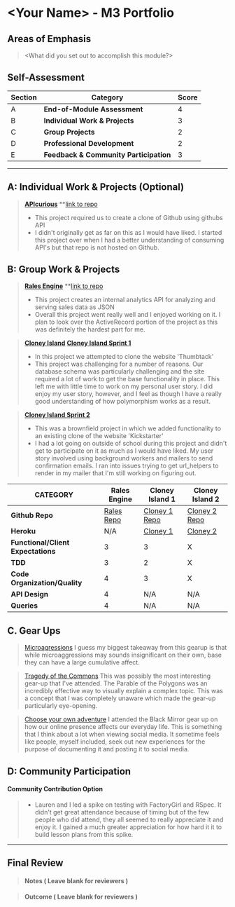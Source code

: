 # \<Your Name> - M3 Portfolio

## Areas of Emphasis

> \<What did you set out to accomplish this module?>

## Self-Assessment

| Section | Category | Score |
| --- | ----- | --- |
| A | **End-of-Module Assessment** | 4 |
| B | **Individual Work & Projects** | 3 |
| C | **Group Projects** | 2 |
| D | **Professional Development** | 2 |
| E | **Feedback & Community Participation** | 3 |

-----------------------

## A: Individual Work & Projects (Optional)

> **[APIcurious](http://backend.turing.io/module3/projects/apicurious)**
> **[link to repo](https://github.com/NicholasJacques/API_curious)
>* This project required us to create a clone of Github using githubs API
>* I didn't originally get as far on this as I would have liked. I started this project over when I had a better understanding of consuming API's but that repo is not hosted on Github.

## B: Group Work & Projects

> **[Rales Engine](http://backend.turing.io/module3/projects/rails_engine)**
> **[link to repo](https://github.com/NicholasJacques/rails_engine)
>* This project creates an internal analytics API for analyzing and serving sales data as JSON
>* Overall this project went really well and I enjoyed working on it. I plan to look over the ActiveRecord portion of the project as this was definitely the hardest part for me.

> **[Cloney Island](http://backend.turing.io/module3/projects/cloney_island/cloney_island)**
> **[Cloney Island Sprint 1](https://github.com/NicholasJacques/corkboard)** 
>* In this project we attempted to clone the website 'Thumbtack'
>* This project was challenging for a number of reasons. Our database schema was particularly challenging and the site required a lot of work to get the base functionality in place. This left me with little time to work on my personal user story. I did enjoy my user story, however, and I feel as though I have a really good understanding of how polymorphism works as a result.

> **[Cloney Island Sprint 2](https://)** 
>* This was a brownfield project in which we added functionality to an existing clone of the website 'Kickstarter'
>* I had a lot going on outside of school during this project and didn't get to participate on it as much as I would have liked. My user story involved using background workers and mailers to send confirmation emails. I ran into issues trying to get url_helpers to render in my mailer that I'm still working on figuring out.

| CATEGORY | Rales Engine | Cloney Island 1 | Cloney Island 2 |
| --- | --- | --- | --- |
| **Github Repo** | [Rales Repo](https://github.com/NicholasJacques/rails_engine) | [Cloney 1 Repo](https://github.com/NicholasJacques/corkboard) | [Cloney 2 Repo](https://github.com/jwpincus/punstartr) |
| **Heroku** | N/A| [Cloney 1](http://corkboarded.herokuapp.com) | [Cloney 2](https://cryptic-forest-73269.herokuapp.com) |
| **Functional/Client Expectations** | 3 | 3 | X |
| **TDD** | 3 | 2 | X |
| **Code Organization/Quality** | 4 | 3 | X |
| **API Design** | 4 | N/A | N/A |
| **Queries** | 4 | N/A | N/A |

## C. **Gear Ups**

> [Microagressions](https://github.com/turingschool/gear-up/blob/master/microaggressions_original.markdown)
I guess my biggest takeaway from this gearup is that while microaggressions may sounds insignificant on their own, base they can have a large cumulative affect.

> [Tragedy of the Commons](https://github.com/turingschool/gear-up/blob/master/tragedy_of_the_commons.markdown)
This was possibly the most interesting gear-up that I've attended. The Parable of the Polygons was an incredibly effective way to visually explain a complex topic. This was a concept that I was completely unaware which made the gear-up particularly eye-opening.

> [Choose your own adventure](https://github.com/turingschool/gear-up/)
I attended the Black Mirror gear up on how our online presence affects our everyday life. This is something that I think about a lot when viewing social media. It sometime feels like people, myself included, seek out new experiences for the purpose of documenting it and posting it to social media.  


## D: Community Participation

#### **Community Contribution Option**
>* Lauren and I led a spike on testing with FactoryGirl and RSpec. It didn't get great attendance because of timing but of the few people who did attend, they all seemed to really appreciate it and enjoy it. I gained a much greater appreciation for how hard it it to build lesson plans from this spike.

------------------

## Final Review

> #### Notes ( Leave blank for reviewers )

> #### Outcome ( Leave blank for reviewers )